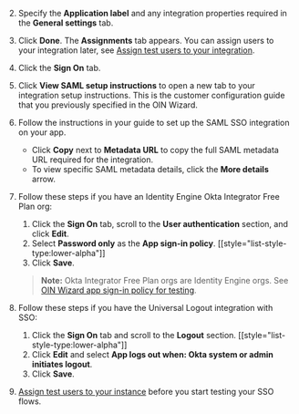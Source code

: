 2. Specify the **Application label** and any integration properties required in the **General settings** tab.
3. Click **Done**. The **Assignments** tab appears.
   You can assign users to your integration later, see [Assign test users to your integration](#assign-test-users-to-your-integration-instance).
4. Click the **Sign On** tab.
5. Click **View SAML setup instructions** to open a new tab to your integration setup instructions. This is the customer configuration guide that you previously specified in the OIN Wizard.
6. Follow the instructions in your guide to set up the SAML SSO integration on your app.
    * Click **Copy** next to **Metadata URL** to copy the full SAML metadata URL required for the integration.
    * To view specific SAML metadata details, click the **More details** arrow.
7. Follow these steps if you have an Identity Engine Okta Integrator Free Plan org:
   1. Click the **Sign On** tab, scroll to the **User authentication** section, and click **Edit**.
   1. Select **Password only** as the **App sign-in policy**.
   [[style="list-style-type:lower-alpha"]]
   1. Click **Save**.
   > **Note:** Okta Integrator Free Plan orgs are Identity Engine orgs. See [OIN Wizard app sign-in policy for testing](/docs/guides/submit-app-prereq/main/#oin-wizard-app-sign-in-policy-for-testing).
8. Follow these steps if you have the Universal Logout integration with SSO:
   1. Click the **Sign On** tab and scroll to the **Logout** section.
   [[style="list-style-type:lower-alpha"]]
   1. Click **Edit** and select **App logs out when: Okta system or admin initiates logout**.
   1. Click **Save**.

9. [Assign test users to your instance](#assign-test-users-to-your-integration-instance) before you start testing your SSO flows.